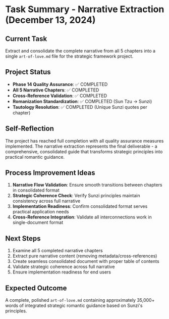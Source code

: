 # Task Summary - Narrative Extraction (December 13, 2024)

## Current Task
Extract and consolidate the complete narrative from all 5 chapters into a single `art-of-love.md` file for the strategic framework project.

## Project Status
- **Phase 14 Quality Assurance**: ✅ COMPLETED
- **All 5 Narrative Chapters**: ✅ COMPLETED
- **Cross-Reference Validation**: ✅ COMPLETED  
- **Romanization Standardization**: ✅ COMPLETED (Sun Tzu → Sunzi)
- **Tautology Resolution**: ✅ COMPLETED (Unique Sunzi quotes per chapter)

## Self-Reflection
The project has reached full completion with all quality assurance measures implemented. The narrative extraction represents the final deliverable - a comprehensive, consolidated guide that transforms strategic principles into practical romantic guidance.

## Process Improvement Ideas
1. **Narrative Flow Validation**: Ensure smooth transitions between chapters in consolidated format
2. **Strategic Coherence Check**: Verify Sunzi principles maintain consistency across full narrative
3. **Implementation Readiness**: Confirm consolidated format serves practical application needs
4. **Cross-Reference Integration**: Validate all interconnections work in single-document format

## Next Steps
1. Examine all 5 completed narrative chapters
2. Extract pure narrative content (removing metadata/cross-references)
3. Create seamless consolidated document with proper table of contents
4. Validate strategic coherence across full narrative
5. Ensure implementation readiness for end users

## Expected Outcome
A complete, polished `art-of-love.md` containing approximately 35,000+ words of integrated strategic romantic guidance based on Sunzi's principles.
